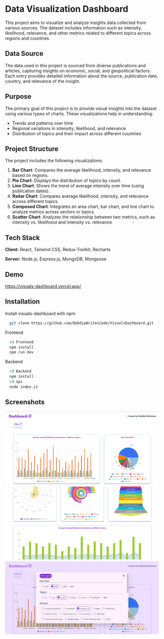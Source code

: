 
# Data Visualization Dashboard
This project aims to visualize and analyze insights data collected from various sources. The dataset includes information such as intensity, likelihood, relevance, and other metrics related to different topics across regions and countries.

## Data Source
The data used in this project is sourced from diverse publications and articles, capturing insights on economic, social, and geopolitical factors. Each entry provides detailed information about the source, publication date, country, and relevance of the insight.

## Purpose
The primary goal of this project is to provide visual insights into the dataset using various types of charts. These visualizations help in understanding:
- Trends and patterns over time
- Regional variations in intensity, likelihood, and relevance
- Distribution of topics and their impact across different countries

## Project Structure
The project includes the following visualizations:

1. **Bar Chart**: Compares the average likelihood, intensity, and relevance based on regions.
2. **Pie Chart**: Displays the distribution of topics by count.
3. **Line Chart**: Shows the trend of average intensity over time (using publication dates).
4. **Radar Chart**: Compares average likelihood, intensity, and relevance across different topics.
5. **Composed Chart**: Integrates an area chart, bar chart, and line chart to analyze metrics across sectors or topics.
6. **Scatter Chart**: Analyzes the relationship between two metrics, such as intensity vs. likelihood and intensity vs. relevance

## Tech Stack

**Client:** React, Tailwind CSS, Redux-Toolkit, Recharts

**Server:** Node.js, Express.js, MongoDB, Mongoose

## Demo

https://visuals-dashboard.vercel.app/

## Installation

Install visuals-dashboard with npm

```bash
  git clone https://github.com/DebdipWritesCode/VisualsDashboard.git
```

Frontend

```bash
  cd Frontend
  npm install
  npm run dev
```
Backend

```bash
  cd Backend
  npm install
  cd api
  node index.js
```
## Screenshots

![Hero and Navbar](./readme-images/1.png)
![Graphs](./readme-images/3.png)
![Filters Modal](./readme-images/2.png)

